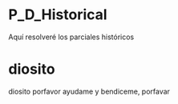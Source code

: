 # P_D_Historical
Aquí resolveré los parciales históricos


# diosito
diosito porfavor ayudame y bendiceme, porfavar 
